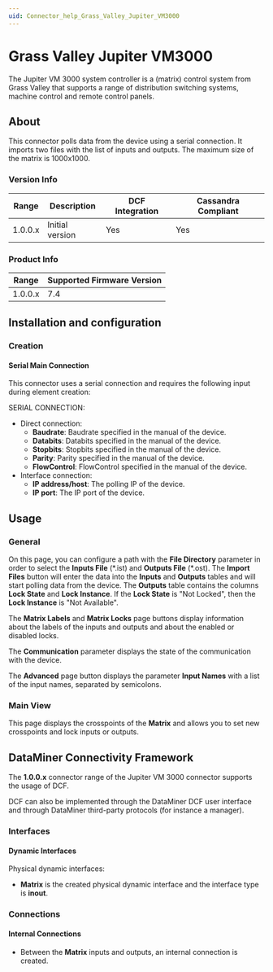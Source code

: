 ```yaml
---
uid: Connector_help_Grass_Valley_Jupiter_VM3000
---
```


# Grass Valley Jupiter VM3000

The Jupiter VM 3000 system controller is a (matrix) control system from Grass Valley that supports a range of distribution switching systems, machine control and remote control panels.

## About

This connector polls data from the device using a serial connection. It imports two files with the list of inputs and outputs. The maximum size of the matrix is 1000x1000.

### Version Info

| Range | Description | DCF Integration | Cassandra Compliant |
|------------------|-----------------|---------------------|-------------------------|
| 1.0.0.x          | Initial version | Yes                 | Yes                     |

### Product Info

| Range | Supported Firmware Version |
|------------------|-----------------------------|
| 1.0.0.x          | 7.4                         |

## Installation and configuration

### Creation

#### Serial Main Connection

This connector uses a serial connection and requires the following input during element creation:

SERIAL CONNECTION:

- Direct connection:
  - **Baudrate**: Baudrate specified in the manual of the device.
  - **Databits**: Databits specified in the manual of the device.
  - **Stopbits**: Stopbits specified in the manual of the device.
  - **Parity**: Parity specified in the manual of the device.
  - **FlowControl**: FlowControl specified in the manual of the device.
- Interface connection:
  - **IP address/host**: The polling IP of the device.
  - **IP port**: The IP port of the device.

## Usage

### General

On this page, you can configure a path with the **File Directory** parameter in order to select the **Inputs File** (\*.ist) and **Outputs File** (\*.ost). The **Import Files** button will enter the data into the **Inputs** and **Outputs** tables and will start polling data from the device. The **Outputs** table contains the columns **Lock State** and **Lock Instance**. If the **Lock State** is "Not Locked", then the **Lock Instance** is "Not Available".

The **Matrix Labels** and **Matrix Locks** page buttons display information about the labels of the inputs and outputs and about the enabled or disabled locks.

The **Communication** parameter displays the state of the communication with the device.

The **Advanced** page button displays the parameter **Input Names** with a list of the input names, separated by semicolons.

### Main View

This page displays the crosspoints of the **Matrix** and allows you to set new crosspoints and lock inputs or outputs.

## DataMiner Connectivity Framework

The **1.0.0.x** connector range of the Jupiter VM 3000 connector supports the usage of DCF.

DCF can also be implemented through the DataMiner DCF user interface and through DataMiner third-party protocols (for instance a manager).

### Interfaces

#### Dynamic Interfaces

Physical dynamic interfaces:

- **Matrix** is the created physical dynamic interface and the interface type is **inout**.

### Connections

#### Internal Connections

- Between the **Matrix** inputs and outputs, an internal connection is created.
